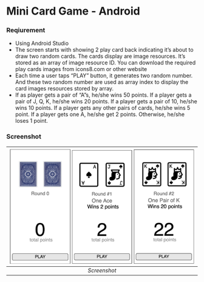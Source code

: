 # Mini Card Game - Android

### Reqiurement
* Using Android Studio
* The screen starts with showing 2 play card back indicating it’s about to draw two
random cards. The cards display are image resources. It’s stored as an array of image
resource ID. You can download the required play cards images from icons8.com or
other website
* Each time a user taps “PLAY” button, it generates two random number. And these two
random number are used as array index to display the card images resources stored by
array.
* If as player gets a pair of “A”s, he/she wins 50 points. If a player gets a pair of J, Q, K,
he/she wins 20 points. If a player gets a pair of 10, he/she wins 10 points. If a player
gets any other pairs of cards, he/she wins 5 point. If a player gets one A, he/she get 2
points. Otherwise, he/she loses 1 point.

### Screenshot
| ![demo1.png](https://github.com/moonChildLady/androidMiniProj1/blob/main/screenshot/demo1.png?raw=true) | 
|:--:| 
| *Screenshot* |